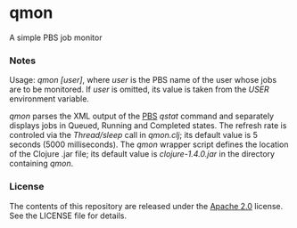 qmon
====

A simple PBS job monitor

### Notes

Usage: _qmon [user]_, where _user_ is the PBS name of the user whose jobs are to be monitored. If _user_ is omitted, its value is taken from the _USER_ environment variable.

_qmon_ parses the XML output of the [PBS](http://en.wikipedia.org/wiki/Portable_Batch_System) _qstat_ command and separately displays jobs in Queued, Running and Completed states. The refresh rate is controled via the _Thread/sleep_ call in _qmon.clj_; its default value is 5 seconds (5000 milliseconds). The _qmon_ wrapper script defines the location of the Clojure .jar file; its default value is _clojure-1.4.0.jar_ in the directory containing _qmon_.

### License

The contents of this repository are released under the [Apache 2.0](http://www.apache.org/licenses/LICENSE-2.0) license. See the LICENSE file for details.
